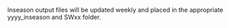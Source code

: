 Inseason output files will be updated weekly and placed in the appropriate yyyy_inseason and SWxx folder.
